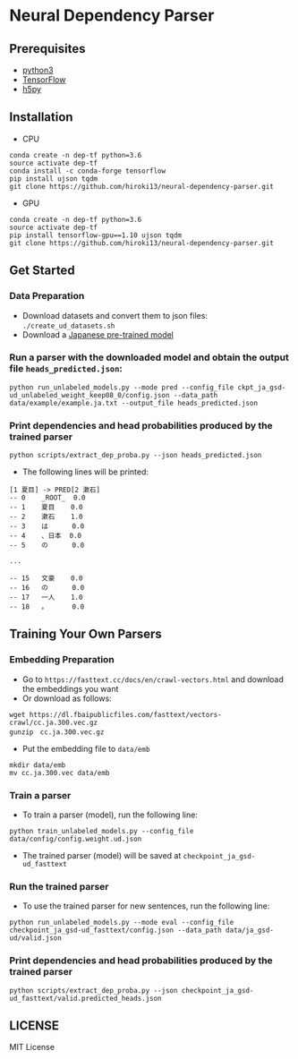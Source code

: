 # Neural Dependency Parser

## Prerequisites
* [python3](https://www.python.org/downloads/)
* [TensorFlow](https://www.tensorflow.org/)
* [h5py](https://www.h5py.org/)

## Installation
- CPU
```
conda create -n dep-tf python=3.6
source activate dep-tf
conda install -c conda-forge tensorflow
pip install ujson tqdm
git clone https://github.com/hiroki13/neural-dependency-parser.git
```
- GPU
```
conda create -n dep-tf python=3.6
source activate dep-tf
pip install tensorflow-gpu==1.10 ujson tqdm
git clone https://github.com/hiroki13/neural-dependency-parser.git
```

## Get Started
### Data Preparation
- Download datasets and convert them to json files:
`./create_ud_datasets.sh`
- Download a [Japanese pre-trained model](https://drive.google.com/file/d/1mPW-0qPGPEYVl3TgSPH6OQUsWVpx3fnM/view?usp=sharing)
### Run a parser with the downloaded model and obtain the output file `heads_predicted.json`:
```
python run_unlabeled_models.py --mode pred --config_file ckpt_ja_gsd-ud_unlabeled_weight_keep08_0/config.json --data_path data/example/example.ja.txt --output_file heads_predicted.json
```
### Print dependencies and head probabilities produced by the trained parser
```
python scripts/extract_dep_proba.py --json heads_predicted.json
```
- The following lines will be printed:
```
[1 夏目] -> PRED[2 漱石]
-- 0    _ROOT_  0.0
-- 1    夏目    0.0
-- 2    漱石    1.0
-- 3    は      0.0
-- 4    、日本  0.0
-- 5    の      0.0

...

-- 15   文豪    0.0
-- 16   の      0.0
-- 17   一人    1.0
-- 18   。      0.0
```

## Training Your Own Parsers
### Embedding Preparation
- Go to `https://fasttext.cc/docs/en/crawl-vectors.html` and download the embeddings you want
- Or download as follows:
```
wget https://dl.fbaipublicfiles.com/fasttext/vectors-crawl/cc.ja.300.vec.gz
gunzip　cc.ja.300.vec.gz
```
- Put the embedding file to `data/emb`
```
mkdir data/emb
mv cc.ja.300.vec data/emb
```

### Train a parser
- To train a parser (model), run the following line:
```
python train_unlabeled_models.py --config_file data/config/config.weight.ud.json
```
- The trained parser (model) will be saved at `checkpoint_ja_gsd-ud_fasttext`

### Run the trained parser
- To use the trained parser for new sentences, run the following line:
```
python run_unlabeled_models.py --mode eval --config_file checkpoint_ja_gsd-ud_fasttext/config.json --data_path data/ja_gsd-ud/valid.json
```

### Print dependencies and head probabilities produced by the trained parser
```
python scripts/extract_dep_proba.py --json checkpoint_ja_gsd-ud_fasttext/valid.predicted_heads.json
```

## LICENSE
MIT License